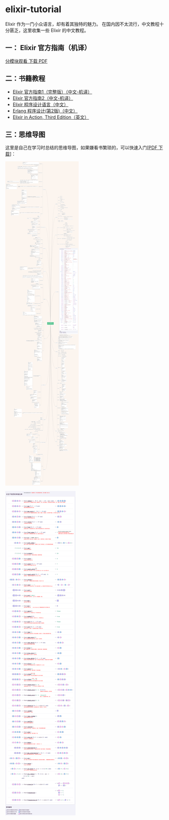 
# elixir-tutorial
Elixir 作为一门小众语言，却有着其独特的魅力。
在国内因不太流行，中文教程十分匮乏，这里收集一些 Elixir 的中文教程。

## 一： Elixir 官方指南（机译）

[分模块观看 下载 PDF](https://github.com/OCNYang/elixir-tutorial/tree/main/Elixir%20官方指南)

## 二：书籍教程

* [Elixir 官方指南1（完整版）（中文-机译）](https://github.com/OCNYang/elixir-tutorial/blob/main/Elixir%20官方指南1%20(完整版).pdf)
* [Elixir 官方指南2（中文-机译）](https://github.com/OCNYang/elixir-tutorial/blob/main/Elixir%20官方指南2：MIX、OTP、元编程.pdf)
* [Elixir 程序设计语言（中文）](https://github.com/OCNYang/elixir-tutorial/blob/main/Elixir%20程序设计语言.pdf)
* [Erlang 程序设计(第2版)（中文）](https://github.com/OCNYang/elixir-tutorial/blob/main/Erlang%20程序设计(第2版).pdf)
* [Elixir in Action, Third Edition（英文）](https://github.com/OCNYang/elixir-tutorial/blob/main/Elixir%20in%20Action%2C%20Third%20Edition.pdf)

## 三：思维导图

这里是自己在学习时总结的思维导图，如果嫌看书繁琐的，可以快速入门[[PDF 下载](https://github.com/OCNYang/elixir-tutorial/blob/main/Elixir%20基础知识%20思维导图.pdf)]：

![Elixir 基础](https://raw.githubusercontent.com/OCNYang/elixir-tutorial/main/res/Elixir%20基础知识%20思维导图.jpg)

![enum 函数](https://raw.githubusercontent.com/OCNYang/elixir-tutorial/main/res/elixir_enum.png)
